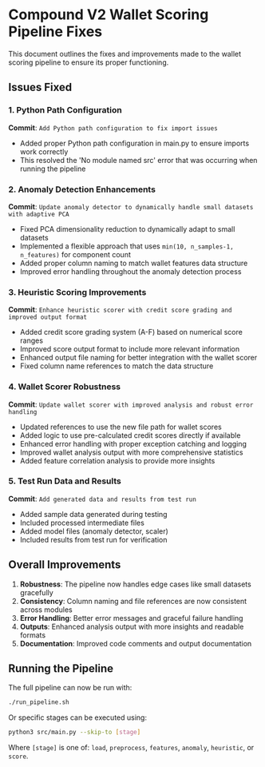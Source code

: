 # Compound V2 Wallet Scoring Pipeline Fixes

This document outlines the fixes and improvements made to the wallet scoring pipeline to ensure its proper functioning.

## Issues Fixed

### 1. Python Path Configuration

**Commit**: `Add Python path configuration to fix import issues`

- Added proper Python path configuration in main.py to ensure imports work correctly
- This resolved the 'No module named src' error that was occurring when running the pipeline

### 2. Anomaly Detection Enhancements

**Commit**: `Update anomaly detector to dynamically handle small datasets with adaptive PCA`

- Fixed PCA dimensionality reduction to dynamically adapt to small datasets
- Implemented a flexible approach that uses `min(10, n_samples-1, n_features)` for component count
- Added proper column naming to match wallet features data structure
- Improved error handling throughout the anomaly detection process

### 3. Heuristic Scoring Improvements

**Commit**: `Enhance heuristic scorer with credit score grading and improved output format`

- Added credit score grading system (A-F) based on numerical score ranges
- Improved score output format to include more relevant information
- Enhanced output file naming for better integration with the wallet scorer
- Fixed column name references to match the data structure

### 4. Wallet Scorer Robustness

**Commit**: `Update wallet scorer with improved analysis and robust error handling`

- Updated references to use the new file path for wallet scores
- Added logic to use pre-calculated credit scores directly if available
- Enhanced error handling with proper exception catching and logging
- Improved wallet analysis output with more comprehensive statistics
- Added feature correlation analysis to provide more insights

### 5. Test Run Data and Results

**Commit**: `Add generated data and results from test run`

- Added sample data generated during testing
- Included processed intermediate files
- Added model files (anomaly detector, scaler)
- Included results from test run for verification

## Overall Improvements

1. **Robustness**: The pipeline now handles edge cases like small datasets gracefully
2. **Consistency**: Column naming and file references are now consistent across modules
3. **Error Handling**: Better error messages and graceful failure handling
4. **Outputs**: Enhanced analysis output with more insights and readable formats
5. **Documentation**: Improved code comments and output documentation

## Running the Pipeline

The full pipeline can now be run with:

```bash
./run_pipeline.sh
```

Or specific stages can be executed using:

```bash
python3 src/main.py --skip-to [stage]
```

Where `[stage]` is one of: `load`, `preprocess`, `features`, `anomaly`, `heuristic`, or `score`. 